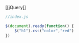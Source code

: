 [[jQuery]]
```JavaScript
//index.js

$(document).ready(function() {
	$("h1").css("color","red")
})
```